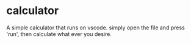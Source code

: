 # calculator
A simple calculator that runs on vscode. simply open the file and press 'run', then calculate what ever you desire.
